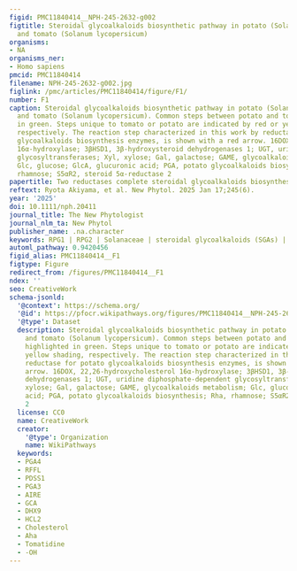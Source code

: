 ```yaml
---
figid: PMC11840414__NPH-245-2632-g002
figtitle: Steroidal glycoalkaloids biosynthetic pathway in potato (Solanum tuberosum)
  and tomato (Solanum lycopersicum)
organisms:
- NA
organisms_ner:
- Homo sapiens
pmcid: PMC11840414
filename: NPH-245-2632-g002.jpg
figlink: /pmc/articles/PMC11840414/figure/F1/
number: F1
caption: Steroidal glycoalkaloids biosynthetic pathway in potato (Solanum tuberosum)
  and tomato (Solanum lycopersicum). Common steps between potato and tomato are highlighted
  in green. Steps unique to tomato or potato are indicated by red or yellow shading,
  respectively. The reaction step characterized in this work by reductase for potato
  glycoalkaloids biosynthesis enzymes, is shown with a red arrow. 16DOX, 22,26‐hydroxycholesterol
  16α‐hydroxylase; 3βHSD1, 3β‐hydroxysteroid dehydrogenases 1; UGT, uridine diphosphate‐dependent
  glycosyltransferases; Xyl, xylose; Gal, galactose; GAME, glycoalkaloids metabolism;
  Glc, glucose; GlcA, glucuronic acid; PGA, potato glycoalkaloids biosynthesis; Rha,
  rhamnose; S5αR2, steroid 5α‐reductase 2
papertitle: Two reductases complete steroidal glycoalkaloids biosynthesis in potato
reftext: Ryota Akiyama, et al. New Phytol. 2025 Jan 17;245(6).
year: '2025'
doi: 10.1111/nph.20411
journal_title: The New Phytologist
journal_nlm_ta: New Phytol
publisher_name: .na.character
keywords: RPG1 | RPG2 | Solanaceae | steroidal glycoalkaloids (SGAs) | α‐solanine
automl_pathway: 0.9420456
figid_alias: PMC11840414__F1
figtype: Figure
redirect_from: /figures/PMC11840414__F1
ndex: ''
seo: CreativeWork
schema-jsonld:
  '@context': https://schema.org/
  '@id': https://pfocr.wikipathways.org/figures/PMC11840414__NPH-245-2632-g002.html
  '@type': Dataset
  description: Steroidal glycoalkaloids biosynthetic pathway in potato (Solanum tuberosum)
    and tomato (Solanum lycopersicum). Common steps between potato and tomato are
    highlighted in green. Steps unique to tomato or potato are indicated by red or
    yellow shading, respectively. The reaction step characterized in this work by
    reductase for potato glycoalkaloids biosynthesis enzymes, is shown with a red
    arrow. 16DOX, 22,26‐hydroxycholesterol 16α‐hydroxylase; 3βHSD1, 3β‐hydroxysteroid
    dehydrogenases 1; UGT, uridine diphosphate‐dependent glycosyltransferases; Xyl,
    xylose; Gal, galactose; GAME, glycoalkaloids metabolism; Glc, glucose; GlcA, glucuronic
    acid; PGA, potato glycoalkaloids biosynthesis; Rha, rhamnose; S5αR2, steroid 5α‐reductase
    2
  license: CC0
  name: CreativeWork
  creator:
    '@type': Organization
    name: WikiPathways
  keywords:
  - PGA4
  - RFFL
  - PDSS1
  - PGA3
  - AIRE
  - GCA
  - DHX9
  - HCL2
  - Cholesterol
  - Aha
  - Tomatidine
  - -OH
---
```

